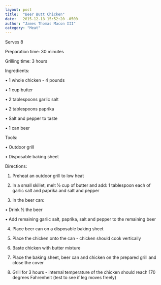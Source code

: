 ```yaml
---
layout: post
title:  "Beer Butt Chicken"
date:   2015-12-18 15:52:20 -0500
author: "James Thomas Macon III"
category: "Meat"
---
```

Serves 8

Preparation time: 30 minutes

Grilling time: 3 hours

Ingredients:

• 1 whole chicken - 4 pounds

• 1 cup butter

• 2 tablespoons garlic salt

• 2 tablespoons paprika

• Salt and pepper to taste 

• 1 can beer

Tools:

• Outdoor grill

• Disposable baking sheet

Directions:

1. Preheat an outdoor grill to low heat

2. In a small skillet, melt 1⁄2 cup of butter and add: 1 tablespoon each of garlic salt and paprika and salt and pepper

3. In the beer can:

• Drink 1⁄2 the beer

• Add remaining garlic salt, paprika, salt and pepper to the remaining beer

4. Place beer can on a disposable baking sheet

5. Place the chicken onto the can - chicken should cook vertically

6. Baste chicken with butter mixture

7. Place the baking sheet, beer can and chicken on the prepared grill and close the cover

8. Grill for 3 hours - internal temperature of the chicken should reach 170 degrees Fahrenheit (test to see if leg moves freely)